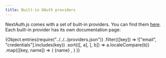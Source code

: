 ```yaml
---
title: Built-in OAuth providers
---
```


NextAuth.js comes with a set of built-in providers. You can find them [here](https://github.com/nextauthjs/next-auth/tree/main/src/providers). Each built-in provider has its own documentation page:

<div className="provider-name-list">
{Object.entries(require("../../../providers.json")) .filter(([key]) => !["email", "credentials"].includes(key)) .sort(([, a], [, b]) => a.localeCompare(b)) .map(([key, name]) => ( {name} , ) )}
</div>
